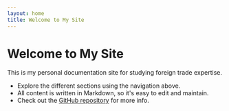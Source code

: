 ```yaml
---
layout: home
title: Welcome to My Site
---
```


# Welcome to My Site

This is my personal documentation site for studying foreign trade expertise.

- Explore the different sections using the navigation above.
- All content is written in Markdown, so it's easy to edit and maintain.
- Check out the [GitHub repository](https://github.com/out-of-energy/dtc-website-doc) for more info.
